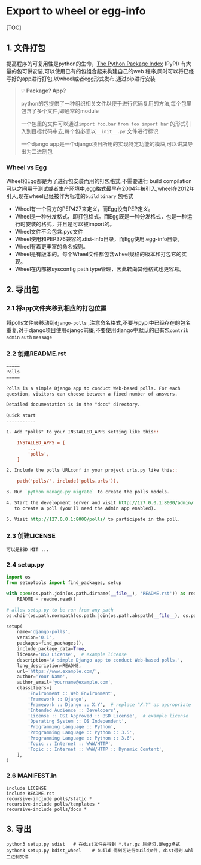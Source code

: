 # Export to wheel or egg-info

[TOC]

## 1. 文件打包

提高程序的可复用性是python的生命，[The Python Package Index](https://pypi.org/) (PyPI) 有大量的包可供安装,可以使用已有的包组合起来构建自己的web 程序,同时可以将已经写好的app进行打包,以wheel或者egg形式发布,通过pip进行安装

> :bulb: **Package? App?**
>
> python的包提供了一种组织相关文件以便于进行代码复用的方法,每个包里包含了多个文件,即通常的module
>
> 一个包里的文件可以通过`import foo.bar` `from foo import bar` 的形式引入到目标代码中去,每个包必须以`__init__.py` 文件进行标识
>
> 一个django app是一个django项目所用的实现特定功能的模块,可以讲其导出为二进制包 

### Wheel vs Egg

Wheel和Egg都是为了进行包安装而用的打包格式,不需要进行 build compilation 可以之间用于测试或者生产环境中,egg格式最早在2004年被引入,wheel在2012年引入,现在wheel已经被作为标准的`build` `binary` 包格式

- Wheel有一个官方的PEP427来定义，而Egg没有PEP定义。
- Wheel是一种分发格式，即打包格式。而Egg既是一种分发格式，也是一种运行时安装的格式，并且是可以被import的。
- Wheel文件不会包含.pyc文件
- Wheel使用和PEP376兼容的.dist-info目录，而Egg使用.egg-info目录。
- Wheel有着更丰富的命名规则。
- Wheel是有版本的。每个Wheel文件都包含wheel规格的版本和打包它的实现。
- Wheel在内部被sysconfig path type管理，因此转向其他格式也更容易。

## 2. 导出包

### 2.1 将app文件夹移到相应的打包位置

将polls文件夹移动到`django-polls` ,注意命名格式,不要与pypi中已经存在的包名重复,对于django项目使用django前缀,不要使用django中默认的已有包`contrib` `admin` `auth` `message` 

### 2.2 创建README.rst

```rst
=====
Polls
=====

Polls is a simple Django app to conduct Web-based polls. For each
question, visitors can choose between a fixed number of answers.

Detailed documentation is in the "docs" directory.

Quick start
-----------

1. Add "polls" to your INSTALLED_APPS setting like this::

    INSTALLED_APPS = [
        ...
        'polls',
    ]

2. Include the polls URLconf in your project urls.py like this::

    path('polls/', include('polls.urls')),

3. Run `python manage.py migrate` to create the polls models.

4. Start the development server and visit http://127.0.0.1:8000/admin/
   to create a poll (you'll need the Admin app enabled).

5. Visit http://127.0.0.1:8000/polls/ to participate in the poll.
```

### 2.3 创建LICENSE

```
可以是BSD MIT ...
```

### 2.4 setup.py

```python
import os
from setuptools import find_packages, setup

with open(os.path.join(os.path.dirname(__file__), 'README.rst')) as readme:
    README = readme.read()

# allow setup.py to be run from any path
os.chdir(os.path.normpath(os.path.join(os.path.abspath(__file__), os.pardir)))

setup(
    name='django-polls',
    version='0.1',
    packages=find_packages(),
    include_package_data=True,
    license='BSD License',  # example license
    description='A simple Django app to conduct Web-based polls.',
    long_description=README,
    url='https://www.example.com/',
    author='Your Name',
    author_email='yourname@example.com',
    classifiers=[
        'Environment :: Web Environment',
        'Framework :: Django',
        'Framework :: Django :: X.Y',  # replace "X.Y" as appropriate
        'Intended Audience :: Developers',
        'License :: OSI Approved :: BSD License',  # example license
        'Operating System :: OS Independent',
        'Programming Language :: Python',
        'Programming Language :: Python :: 3.5',
        'Programming Language :: Python :: 3.6',
        'Topic :: Internet :: WWW/HTTP',
        'Topic :: Internet :: WWW/HTTP :: Dynamic Content',
    ],
)
```

 ### 2.6 MANIFEST.in

```
include LICENSE
include README.rst
recursive-include polls/static *
recursive-include polls/templates *
recursive-include polls/docs *
```

## 3. 导出

```shell
python3 setup.py sdist   # 在dist文件夹得到 *.tar.gz 压缩包,是egg格式
python3 setup.py bdist_wheel    # build 得到可进行build文件, dist得到.whl二进制文件
```

